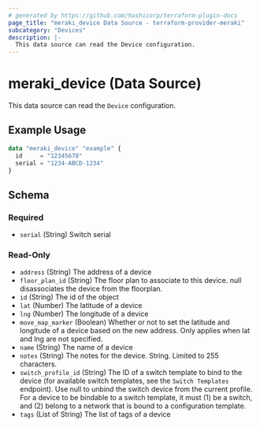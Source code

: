 ```yaml
---
# generated by https://github.com/hashicorp/terraform-plugin-docs
page_title: "meraki_device Data Source - terraform-provider-meraki"
subcategory: "Devices"
description: |-
  This data source can read the Device configuration.
---
```


# meraki_device (Data Source)

This data source can read the `Device` configuration.

## Example Usage

```terraform
data "meraki_device" "example" {
  id     = "12345678"
  serial = "1234-ABCD-1234"
}
```

<!-- schema generated by tfplugindocs -->
## Schema

### Required

- `serial` (String) Switch serial

### Read-Only

- `address` (String) The address of a device
- `floor_plan_id` (String) The floor plan to associate to this device. null disassociates the device from the floorplan.
- `id` (String) The id of the object
- `lat` (Number) The latitude of a device
- `lng` (Number) The longitude of a device
- `move_map_marker` (Boolean) Whether or not to set the latitude and longitude of a device based on the new address. Only applies when lat and lng are not specified.
- `name` (String) The name of a device
- `notes` (String) The notes for the device. String. Limited to 255 characters.
- `switch_profile_id` (String) The ID of a switch template to bind to the device (for available switch templates, see the `Switch Templates` endpoint). Use null to unbind the switch device from the current profile. For a device to be bindable to a switch template, it must (1) be a switch, and (2) belong to a network that is bound to a configuration template.
- `tags` (List of String) The list of tags of a device
